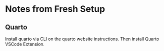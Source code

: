 # Notes from Fresh Setup

## Quarto
Install quarto via CLI on the quarto website instructions. Then install Quarto VSCode Extension.